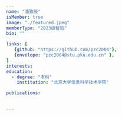 ```yaml
---
name: "潘致辰"
isMember: true
image: "./featured.jpeg"
memberType: "2023级智班"
bio: ""

links: [
   {github: "https://github.com/pzc2004"},
   {envelope: "pzc2004@stu.pku.edu.cn" },
]
interests:
education:
  - degree: "本科"
    institution: "北京大学信息科学技术学院"

publications:
  

---
```


